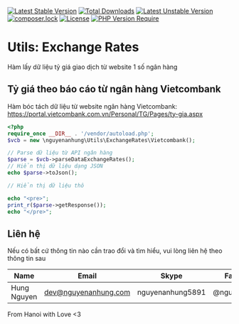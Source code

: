 [![Latest Stable Version](https://poser.pugx.org/nguyenanhung/utils-exchange-rates/v/stable)](https://packagist.org/packages/nguyenanhung/utils-exchange-rates)
[![Total Downloads](https://poser.pugx.org/nguyenanhung/utils-exchange-rates/downloads)](https://packagist.org/packages/nguyenanhung/utils-exchange-rates)
[![Latest Unstable Version](https://poser.pugx.org/nguyenanhung/utils-exchange-rates/v/unstable)](https://packagist.org/packages/nguyenanhung/utils-exchange-rates)
[![composer.lock](https://poser.pugx.org/nguyenanhung/utils-exchange-rates/composerlock)](https://packagist.org/packages/nguyenanhung/utils-exchange-rates)
[![License](https://poser.pugx.org/nguyenanhung/utils-exchange-rates/license)](https://packagist.org/packages/nguyenanhung/utils-exchange-rates)
[![PHP Version Require](http://poser.pugx.org/nguyenanhung/utils-exchange-rates/require/php)](https://packagist.org/packages/nguyenanhung/utils-exchange-rates)

# Utils: Exchange Rates

Hàm lấy dữ liệu tỷ giá giao dịch từ website 1 số ngân hàng

## Tỷ giá theo báo cáo từ ngân hàng Vietcombank

Hàm bóc tách dữ liệu từ website ngân hàng Vietcombank: https://portal.vietcombank.com.vn/Personal/TG/Pages/ty-gia.aspx

```php
<?php
require_once __DIR__ . '/vendor/autoload.php';
$vcb = new \nguyenanhung\Utils\ExchangeRates\Vietcombank();

// Parse dữ liệu từ API ngân hàng
$parse = $vcb->parseDataExchangeRates();
// Hiển thị dữ liệu dạng JSON
echo $parse->toJson();

// Hiển thị dữ liệu thô

echo "<pre>";
print_r($parse->getResponse());
echo "</pre>";
```

## Liên hệ

Nếu có bất cứ thông tin nào cần trao đổi và tìm hiểu, vui lòng liên hệ theo thông tin sau

| Name        | Email                | Skype            | Facebook      |
| ----------- | -------------------- | ---------------- | ------------- |
| Hung Nguyen | dev@nguyenanhung.com | nguyenanhung5891 | @nguyenanhung |

From Hanoi with Love <3
